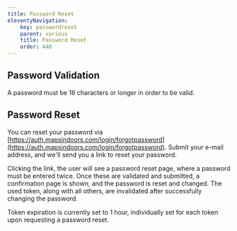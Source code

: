 ```yaml
---
title: Password Reset
eleventyNavigation:
    key: passwordreset
    parent: various
    title: Password Reset
    order: 440
---
```


## Password Validation

A password must be 16 characters or longer in order to be valid.

## Password Reset

You can reset your password via [https://auth.mapsindoors.com/login/forgotpassword](https://auth.mapsindoors.com/login/forgotpassword). Submit your e-mail address, and we'll send you a link to reset your password.

Clicking the link, the user will see a password reset page, where a password must be entered twice. Once these are validated and submitted, a confirmation page is shown, and the password is reset and changed. The used token, along with all others, are invalidated after successfully changing the password.

Token expiration is currently set to 1 hour, individually set for each token upon requesting a password reset.
